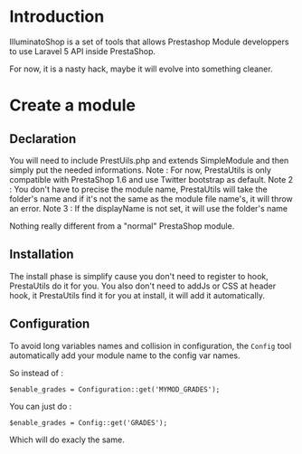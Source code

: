 # Introduction

IlluminatoShop is a set of tools that allows Prestashop Module developpers to use Laravel 5 API inside PrestaShop.

For now, it is a nasty hack, maybe it will evolve into something cleaner.

# Create a module

## Declaration

You will need to include PrestUils.php and extends SimpleModule and then simply put the needed informations.
Note : For now, PrestaUtils is only compatible with PrestaShop 1.6 and use Twitter bootstrap as default.
Note 2 : You don't have to precise the module name, PrestaUtils will take the folder's name and if it's not the same as the module file name's, it will throw an error.
Note 3 : If the displayName is not set, it will use the folder's name

Nothing really different from a "normal" PrestaShop module.

## Installation

The install phase is simplify cause you don't need to register to hook, PrestaUtils do it for you.
You also don't need to addJs or CSS at header hook, it PrestaUtils find it for you at install, it will add it automatically.

## Configuration

To avoid long variables names and collision in configuration, the `Config` tool automatically add your module name to the config var names.

So instead of :
```
$enable_grades = Configuration::get('MYMOD_GRADES');
```

You can just do : 
```
$enable_grades = Config::get('GRADES');
```

Which will do exacly the same.

